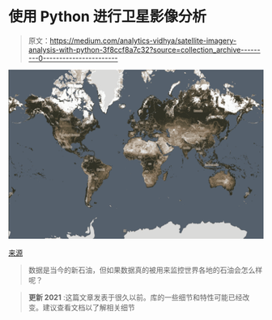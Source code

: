 # 使用 Python 进行卫星影像分析

> 原文：<https://medium.com/analytics-vidhya/satellite-imagery-analysis-with-python-3f8ccf8a7c32?source=collection_archive---------0----------------------->

![](img/3c678a15499ec5b42bf060f56ff310e5.png)

[来源](https://www.planet.com/explorer/#/area-coverage/0.53,1/cloud_cover/0,0.25/types/PSScene4Band/mosaic/global_monthly_2018_10_mosaic/center/13.440,2.162/zoom/2)

> 数据是当今的新石油，但如果数据真的被用来监控世界各地的石油会怎么样呢？

> **更新 2021** :这篇文章发表于很久以前。库的一些细节和特性可能已经改变。建议查看文档以了解相关细节